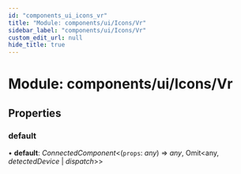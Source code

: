 ```yaml
---
id: "components_ui_icons_vr"
title: "Module: components/ui/Icons/Vr"
sidebar_label: "components/ui/Icons/Vr"
custom_edit_url: null
hide_title: true
---
```


# Module: components/ui/Icons/Vr

## Properties

### default

• **default**: *ConnectedComponent*<(`props`: *any*) => *any*, Omit<any, *detectedDevice* \| *dispatch*\>\>
